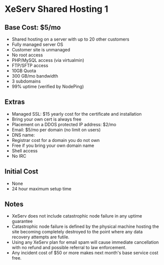 # XeServ Shared Hosting 1

## Base Cost: $5/mo

 - Shared hosting on a server with up to 20 other customers
 - Fully managed server OS
  - Customer site is unmanaged
 - No root access
 - PHP/MySQL access (via virtualmin)
 - FTP/SFTP access
 - 10GB Quota
 - 300 GB/mo bandwidth
 - 3 subdomains
 - 99% uptime (verified by NodePing)

## Extras

 - Managed SSL: $15 yearly cost for the certificate and installation
  - Bring your own cert is always free
 - Placement on a DDOS protected IP address: $2/mo
 - Email: $5/mo per domain (no limit on users)
 - DNS name:
  - Registrar cost for a domain you do not own
  - Free if you bring your own domain name
 - Shell access
  - No IRC

## Initial Cost

 - None
 - 24 hour maximum setup time 

## Notes

 - XeServ does not include catastrophic node failure in any uptime guarantee
 - Catastrophic node failure is defined by the physical machine hosting the site becoming completely destroyed to the point where any data recovery attempts are futile.
 - Using any XeServ plan for email spam will cause immediate cancellation with no refund and possible referral to law enforcement.
 - Any incident cost of $50 or more makes next month's base service cost free.

